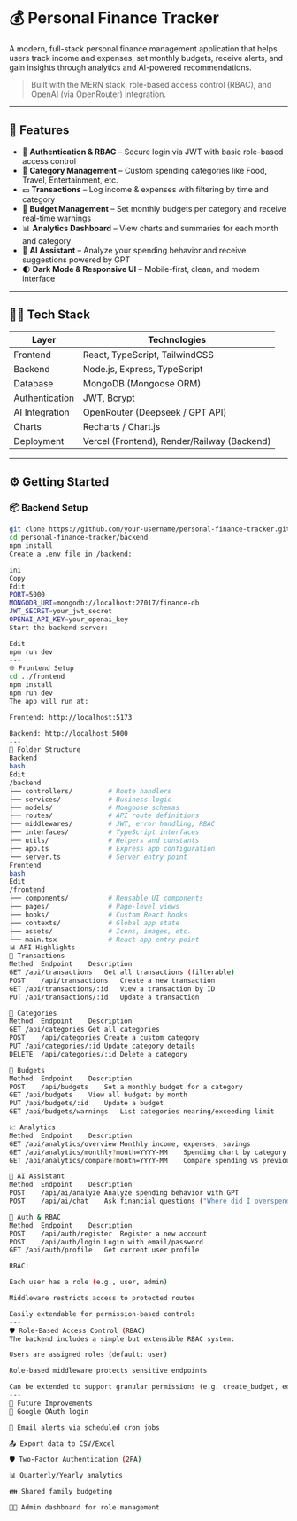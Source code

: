 # 💰 Personal Finance Tracker

A modern, full-stack personal finance management application that helps users track income and expenses, set monthly budgets, receive alerts, and gain insights through analytics and AI-powered recommendations.

> Built with the MERN stack, role-based access control (RBAC), and OpenAI (via OpenRouter) integration.

---

## 🌟 Features

- 🔐 **Authentication & RBAC** – Secure login via JWT with basic role-based access control  
- 📂 **Category Management** – Custom spending categories like Food, Travel, Entertainment, etc.  
- 💵 **Transactions** – Log income & expenses with filtering by time and category  
- 🎯 **Budget Management** – Set monthly budgets per category and receive real-time warnings  
- 📊 **Analytics Dashboard** – View charts and summaries for each month and category  
- 🤖 **AI Assistant** – Analyze your spending behavior and receive suggestions powered by GPT  
- 🌓 **Dark Mode & Responsive UI** – Mobile-first, clean, and modern interface  

---

## 🧑‍💻 Tech Stack

| Layer         | Technologies                            |
|---------------|------------------------------------------|
| Frontend      | React, TypeScript, TailwindCSS           |
| Backend       | Node.js, Express, TypeScript             |
| Database      | MongoDB (Mongoose ORM)                   |
| Authentication| JWT, Bcrypt                              |
| AI Integration| OpenRouter (Deepseek / GPT API)          |
| Charts        | Recharts / Chart.js                      |
| Deployment    | Vercel (Frontend), Render/Railway (Backend) |

---

## ⚙️ Getting Started

### 📦 Backend Setup

```bash
git clone https://github.com/your-username/personal-finance-tracker.git
cd personal-finance-tracker/backend
npm install
Create a .env file in /backend:

ini
Copy
Edit
PORT=5000
MONGODB_URI=mongodb://localhost:27017/finance-db
JWT_SECRET=your_jwt_secret
OPENAI_API_KEY=your_openai_key
Start the backend server:

Edit
npm run dev
---
🌐 Frontend Setup
cd ../frontend
npm install
npm run dev
The app will run at:

Frontend: http://localhost:5173

Backend: http://localhost:5000
---
📁 Folder Structure
Backend
bash
Edit
/backend
├── controllers/         # Route handlers
├── services/            # Business logic
├── models/              # Mongoose schemas
├── routes/              # API route definitions
├── middlewares/         # JWT, error handling, RBAC
├── interfaces/          # TypeScript interfaces
├── utils/               # Helpers and constants
├── app.ts               # Express app configuration
└── server.ts            # Server entry point
Frontend
bash
Edit
/frontend
├── components/          # Reusable UI components
├── pages/               # Page-level views
├── hooks/               # Custom React hooks
├── contexts/            # Global app state
├── assets/              # Icons, images, etc.
└── main.tsx             # React app entry point
📊 API Highlights
🔁 Transactions
Method	Endpoint	Description
GET	/api/transactions	Get all transactions (filterable)
POST	/api/transactions	Create a new transaction
GET	/api/transactions/:id	View a transaction by ID
PUT	/api/transactions/:id	Update a transaction

📂 Categories
Method	Endpoint	Description
GET	/api/categories	Get all categories
POST	/api/categories	Create a custom category
PUT	/api/categories/:id	Update category details
DELETE	/api/categories/:id	Delete a category

🎯 Budgets
Method	Endpoint	Description
POST	/api/budgets	Set a monthly budget for a category
GET	/api/budgets	View all budgets by month
PUT	/api/budgets/:id	Update a budget
GET	/api/budgets/warnings	List categories nearing/exceeding limit

📈 Analytics
Method	Endpoint	Description
GET	/api/analytics/overview	Monthly income, expenses, savings
GET	/api/analytics/monthly?month=YYYY-MM	Spending chart by category
GET	/api/analytics/compare?month=YYYY-MM	Compare spending vs previous month

🤖 AI Assistant
Method	Endpoint	Description
POST	/api/ai/analyze	Analyze spending behavior with GPT
POST	/api/ai/chat	Ask financial questions ("Where did I overspend?")

🔐 Auth & RBAC
Method	Endpoint	Description
POST	/api/auth/register	Register a new account
POST	/api/auth/login	Login with email/password
GET	/api/auth/profile	Get current user profile

RBAC:

Each user has a role (e.g., user, admin)

Middleware restricts access to protected routes

Easily extendable for permission-based controls
---
🛡️ Role-Based Access Control (RBAC)
The backend includes a simple but extensible RBAC system:

Users are assigned roles (default: user)

Role-based middleware protects sensitive endpoints

Can be extended to support granular permissions (e.g. create_budget, edit_transaction, etc.)
---
📌 Future Improvements
🔄 Google OAuth login

🔔 Email alerts via scheduled cron jobs

📤 Export data to CSV/Excel

🛡️ Two-Factor Authentication (2FA)

📊 Quarterly/Yearly analytics

👪 Shared family budgeting

🧑‍💼 Admin dashboard for role management

